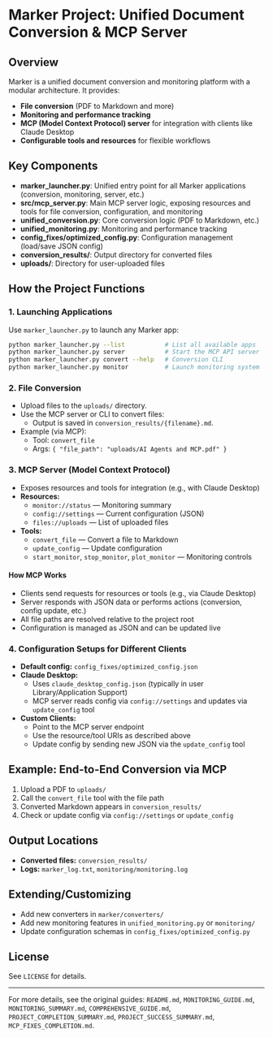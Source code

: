 # Marker Project: Unified Document Conversion & MCP Server

## Overview
Marker is a unified document conversion and monitoring platform with a modular architecture. It provides:
- **File conversion** (PDF to Markdown and more)
- **Monitoring and performance tracking**
- **MCP (Model Context Protocol) server** for integration with clients like Claude Desktop
- **Configurable tools and resources** for flexible workflows

## Key Components
- **marker_launcher.py**: Unified entry point for all Marker applications (conversion, monitoring, server, etc.)
- **src/mcp_server.py**: Main MCP server logic, exposing resources and tools for file conversion, configuration, and monitoring
- **unified_conversion.py**: Core conversion logic (PDF to Markdown, etc.)
- **unified_monitoring.py**: Monitoring and performance tracking
- **config_fixes/optimized_config.py**: Configuration management (load/save JSON config)
- **conversion_results/**: Output directory for converted files
- **uploads/**: Directory for user-uploaded files

## How the Project Functions
### 1. Launching Applications
Use `marker_launcher.py` to launch any Marker app:
```sh
python marker_launcher.py --list           # List all available apps
python marker_launcher.py server           # Start the MCP API server
python marker_launcher.py convert --help   # Conversion CLI
python marker_launcher.py monitor          # Launch monitoring system
```

### 2. File Conversion
- Upload files to the `uploads/` directory.
- Use the MCP server or CLI to convert files:
  - Output is saved in `conversion_results/{filename}.md`.
- Example (via MCP):
  - Tool: `convert_file`
  - Args: `{ "file_path": "uploads/AI Agents and MCP.pdf" }`

### 3. MCP Server (Model Context Protocol)
- Exposes resources and tools for integration (e.g., with Claude Desktop)
- **Resources:**
  - `monitor://status` — Monitoring summary
  - `config://settings` — Current configuration (JSON)
  - `files://uploads` — List of uploaded files
- **Tools:**
  - `convert_file` — Convert a file to Markdown
  - `update_config` — Update configuration
  - `start_monitor`, `stop_monitor`, `plot_monitor` — Monitoring controls

#### How MCP Works
- Clients send requests for resources or tools (e.g., via Claude Desktop)
- Server responds with JSON data or performs actions (conversion, config update, etc.)
- All file paths are resolved relative to the project root
- Configuration is managed as JSON and can be updated live

### 4. Configuration Setups for Different Clients
- **Default config:** `config_fixes/optimized_config.json`
- **Claude Desktop:**
  - Uses `claude_desktop_config.json` (typically in user Library/Application Support)
  - MCP server reads config via `config://settings` and updates via `update_config` tool
- **Custom Clients:**
  - Point to the MCP server endpoint
  - Use the resource/tool URIs as described above
  - Update config by sending new JSON via the `update_config` tool

## Example: End-to-End Conversion via MCP
1. Upload a PDF to `uploads/`
2. Call the `convert_file` tool with the file path
3. Converted Markdown appears in `conversion_results/`
4. Check or update config via `config://settings` or `update_config`

## Output Locations
- **Converted files:** `conversion_results/`
- **Logs:** `marker_log.txt`, `monitoring/monitoring.log`

## Extending/Customizing
- Add new converters in `marker/converters/`
- Add new monitoring features in `unified_monitoring.py` or `monitoring/`
- Update configuration schemas in `config_fixes/optimized_config.py`

## License
See `LICENSE` for details.

---
For more details, see the original guides: `README.md`, `MONITORING_GUIDE.md`, `MONITORING_SUMMARY.md`, `COMPREHENSIVE_GUIDE.md`, `PROJECT_COMPLETION_SUMMARY.md`, `PROJECT_SUCCESS_SUMMARY.md`, `MCP_FIXES_COMPLETION.md`.